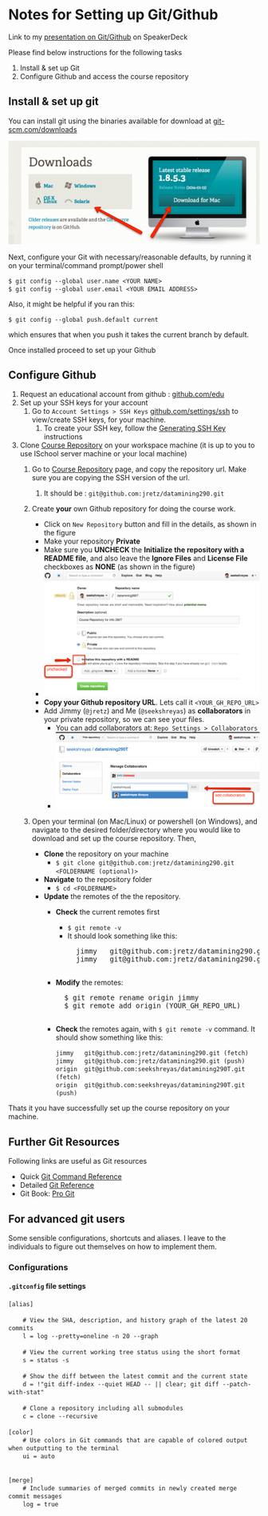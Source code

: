Notes for Setting up Git/Github 
===============================

Link to my [presentation on Git/Github] on SpeakerDeck


Please find below instructions for the following tasks

1. Install & set up Git
2. Configure Github and access the course repository


## Install & set up git

You can install git using the binaries available for download at [git-scm.com/downloads](http://git-scm.com/downloads)

![Install Git](img/dnldGit.png "Download Git")

Next, configure your Git with necessary/reasonable defaults, by running it on your terminal/command prompt/power shell

```
$ git config --global user.name <YOUR NAME>
$ git config --global user.email <YOUR EMAIL ADDRESS>
```

Also, it might be helpful if you ran this:
```
$ git config --global push.default current
```

which ensures that when you push it takes the current branch by default.

Once installed proceed to set up your Github

## Configure Github

1. Request an educational account from github : [github.com/edu](https://github.com/edu)
2. Set up your SSH keys for your account
    1. Go to `Account Settings > SSH Keys` [github.com/settings/ssh](https://github.com/settings/ssh) to view/create SSH keys, for your machine. 
        1. To create your SSH key, follow the [Generating SSH Key] instructions
3. Clone [Course Repository] on your workspace machine (it is up to you to use ISchool server machine or your local machine)
    1. Go to [Course Repository] page, and copy the repository url. Make sure you are copying the SSH version of the url. 
        1. It should be : `git@github.com:jretz/datamining290.git`
    2. Create __your__ own Github repository for doing the course work.
        - Click on `New Repository` button and fill in the details, as shown in the figure
        - Make your repository __Private__
        - Make sure you __UNCHECK__ the __Initialize the repository with a README file__, and also leave the __Ignore Files__ and __License File__ checkboxes as __NONE__ (as shown in the figure)
        - ![Create your repository](img/createRepo.png "Create your Repository")
        - __Copy your Github repository URL__. Lets call it `<YOUR_GH_REPO_URL>`
        - Add Jimmy (`@jretz`) and Me (`@seekshreyas`) as __collaborators__ in your private repository, so we can see your files.
            - You can add collaborators at: `Repo Settings > Collaborators`
            - !["Add Collaborators"](img/collaborators.png "Add Collaborators")
            
    3. Open your terminal (on Mac/Linux) or powershell (on Windows), and navigate to the desired folder/directory where you would like to download and set up the course repository. Then,
        - __Clone__ the repository on your machine
            - `$ git clone git@github.com:jretz/datamining290.git <FOLDERNAME (optional)>`
        - __Navigate__ to the repository folder
            - `$ cd <FOLDERNAME>`
        - __Update__ the remotes of the the repository.
            - __Check__ the current remotes first
                - `$ git remote -v`
                - It should look something like this:
                    <pre>
                    jimmy   git@github.com:jretz/datamining290.git (fetch)
                    jimmy   git@github.com:jretz/datamining290.git (push)
                    </pre>
            - __Modify__ the remotes:
                <pre>
                $ git remote rename origin jimmy
                $ git remote add origin (YOUR_GH_REPO_URL)
                </pre>
            - __Check__ the remotes again, with `$ git remote -v` command. It should show something like this:
                
                ```
                jimmy   git@github.com:jretz/datamining290.git (fetch)
                jimmy   git@github.com:jretz/datamining290.git (push)
                origin  git@github.com:seekshreyas/datamining290T.git (fetch)
                origin  git@github.com:seekshreyas/datamining290T.git (push)
                ```



Thats it you have successfully set up the course repository on your machine.


## Further Git Resources
Following links are useful as Git resources
- Quick [Git Command Reference]
- Detailed [Git Reference]
- Git Book: [Pro Git]


## For advanced git users
Some sensible configurations, shortcuts and aliases. I leave to the individuals to figure out themselves on how to implement them.

### Configurations

#### `.gitconfig` file settings

```
[alias]

    # View the SHA, description, and history graph of the latest 20 commits
    l = log --pretty=oneline -n 20 --graph

    # View the current working tree status using the short format
    s = status -s

    # Show the diff between the latest commit and the current state
    d = !"git diff-index --quiet HEAD -- || clear; git diff --patch-with-stat"

    # Clone a repository including all submodules
    c = clone --recursive

[color]
    # Use colors in Git commands that are capable of colored output when outputting to the terminal
    ui = auto


[merge]
    # Include summaries of merged commits in newly created merge commit messages
    log = true
```


[presentation on Git/Github]: https://speakerdeck.com/seekshreyas/introduction-to-git-and-github
[Course Repository]: https://github.com/jretz/datamining290
[Generating SSH Key]: https://help.github.com/articles/generating-ssh-keys
[Git Command Reference]: http://gitref.org
[Git Reference]: http://git-scm.com
[Pro Git]: http://git-scm.com/book